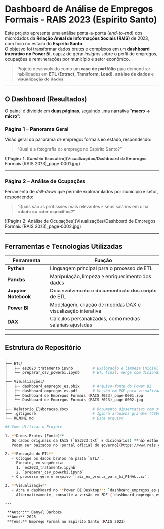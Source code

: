 # Dashboard de Análise de Empregos Formais - RAIS 2023 (Espírito Santo)

Este projeto apresenta uma análise ponta-a-ponta (*end-to-end*) dos microdados da **Relação Anual de Informações Sociais (RAIS)** de 2023, com foco no estado do **Espírito Santo**.  
O objetivo foi transformar dados brutos e complexos em um **dashboard interativo no Power BI**, capaz de gerar *insights* sobre o perfil de empregos, ocupações e remunerações por município e setor econômico.

> Projeto desenvolvido como um **case de portfólio** para demonstrar habilidades em **ETL (Extract, Transform, Load)**, **análise de dados** e **visualização de dados**.

---

## O Dashboard (Resultados)

O painel é dividido em **duas páginas**, seguindo uma narrativa “**macro → micro**”:

### **Página 1 – Panorama Geral**
Visão geral do panorama de empregos formais no estado, respondendo:  
> “Qual é a fotografia do emprego no Espírito Santo?”

![Página 1: Sumário Executivo](Visualizações/Dashboard de Empregos Formais (RAIS 2023)_page-0001.jpg)

---

### **Página 2 – Análise de Ocupações**
Ferramenta de *drill-down* que permite explorar dados por município e setor, respondendo:  
> “Quais são as profissões mais relevantes e seus salários em uma cidade ou setor específico?”

![Página 2: Análise de Ocupações](Visualizações/Dashboard de Empregos Formais (RAIS 2023)_page-0002.jpg)

---

## Ferramentas e Tecnologias Utilizadas

| Ferramenta | Função |
|-------------|--------|
| **Python** | Linguagem principal para o processo de ETL |
| **Pandas** | Manipulação, limpeza e enriquecimento dos dados |
| **Jupyter Notebook** | Desenvolvimento e documentação dos scripts de ETL |
| **Power BI** | Modelagem, criação de medidas DAX e visualização interativa |
| **DAX** | Cálculos personalizados, como médias salariais ajustadas |

---

## Estrutura do Repositório

```bash
.
├── ETL/
│   ├── es2023_tratamento.ipynb         # Exploração e limpeza inicial dos dados
│   └── preparar_csv_powerbi.ipynb      # ETL final: merge com dicionários e geração do CSV para o Power BI
│
├── Visualizações/
│   ├── dashboard_empregos_es.pbix      # Arquivo-fonte do Power BI
│   ├── dashboard_empregos_es.pdf       # Versão em PDF para visualização rápida
│   ├── Dashboard de Empregos Formais (RAIS 2023)_page-0001.jpg                # Screenshot da Página 1
│   └── Dashboard de Empregos Formais (RAIS 2023)_page-0002.jpg                # Screenshot da Página 2
│
├── Relatorio_Elaboracao.docx           # Documento dissertativo com storytelling e aspectos técnicos
├── .gitignore                          # Ignora arquivos grandes (CSVs) e arquivos do sistema
└── README.md                           # Este arquivo

## Como Utilizar o Projeto

1. **Dados Brutos (Fonte)**  
   Os dados originais da RAIS (`ES2023.txt` e dicionários) **não estão incluídos** neste repositório devido ao tamanho.  
   Podem ser baixados no [portal oficial do governo](https://www.rais.gov.br/sitio/index.jsf).

2. **Execução do ETL**  
   - Coloque os dados brutos na pasta `ETL/`.  
   - Execute, em sequência:  
     1. `es2023_tratamento.ipynb`  
     2. `preparar_csv_powerbi.ipynb`  
   - O processo gera o arquivo `rais_es_pronta_para_bi_FINAL.csv`.

3. **Visualização**  
   - Abra o dashboard no **Power BI Desktop**: `dashboard_empregos_es.pbix`.  
   - Alternativamente, consulte a versão em PDF (`dashboard_empregos_es.pdf`).

---

 **Autor:** Danyel Barboza  
 **Ano:** 2025  
 **Tema:** Emprego Formal no Espírito Santo (RAIS 2023)
